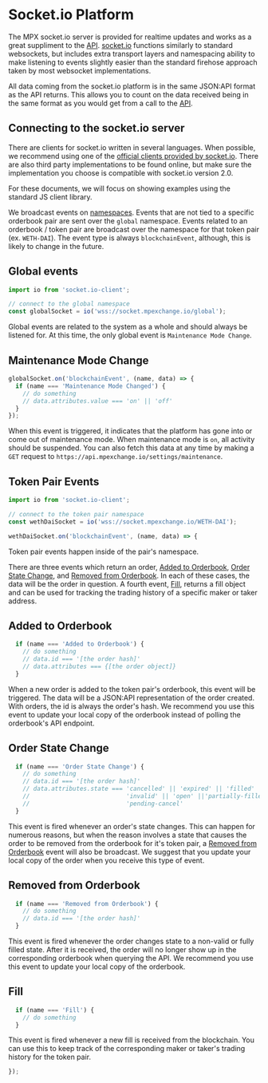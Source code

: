 # Socket.io Platform

The MPX socket.io server is provided for realtime updates and works as a great suppliment to the
[API](#api). [socket.io](https://socket.io) functions similarly to standard websockets, but
includes extra transport layers and namespacing ability to make listening to events slightly
easier than the standard firehose approach taken by most websocket implementations.

All data coming from the socket.io platform is in the same JSON:API format as the API returns. This
allows you to count on the data received being in the same format as you would get from a call to
the [API](#api).

## Connecting to the socket.io server

There are clients for socket.io written in several languages. When possible, we recommend using one
of the [official clients provided by socket.io](https://github.com/socketio/socket.io#features).
There are also third party implementations to be found online, but make sure the implementation you
choose is compatible with socket.io version 2.0.

For these documents, we will focus on showing examples using the standard JS client library.

We broadcast events on [namespaces](https://socket.io/docs/rooms-and-namespaces/). Events that are
not tied to a specific orderbook pair are sent over the `global` namespace. Events related to an
orderbook / token pair are broadcast over the namespace for that token pair (ex. `WETH-DAI`).
The event type is always `blockchainEvent`, although, this is likely to change in the future.

## Global events

```javascript
import io from 'socket.io-client';

// connect to the global namespace
const globalSocket = io('wss://socket.mpexchange.io/global');
```

Global events are related to the system as a whole and should always be listened for. At this time,
the only global event is `Maintenance Mode Change`.

## Maintenance Mode Change

```javascript
globalSocket.on('blockchainEvent', (name, data) => {
  if (name === 'Maintenance Mode Changed') {
    // do something
    // data.attributes.value === 'on' || 'off'
  }
});
```

When this event is triggered, it indicates that the platform has gone into or come out of
maintenance mode. When maintenance mode is `on`, all activity should be suspended. You can also
fetch this data at any time by making a `GET` request to
`https://api.mpexchange.io/settings/maintenance`.

## Token Pair Events

```javascript
import io from 'socket.io-client';

// connect to the token pair namespace
const wethDaiSocket = io('wss://socket.mpexchange.io/WETH-DAI');

wethDaiSocket.on('blockchainEvent', (name, data) => {
```

Token pair events happen inside of the pair's namespace.

There are three events which return an order, [Added to Orderbook](#added-to-orderbook), 
[Order State Change](#order-state-change), and [Removed from Orderbook](#removed-from-orderbook).
In each of these cases, the data will be the order in question. A fourth event, [Fill](#fill),
returns a fill object and can be used for tracking the trading history of a specific maker or taker
address.

## Added to Orderbook

```javascript
  if (name === 'Added to Orderbook') {
    // do something
    // data.id === '[the order hash]'
    // data.attributes === {[the order object]}
  }
```

When a new order is added to the token pair's orderbook, this event will be triggered. The data
will be a JSON:API representation of the order created. With orders, the id is always the order's
hash. We recommend you use this event to update your local copy of the orderbook instead of polling
the orderbook's API endpoint.

## Order State Change

```javascript
  if (name === 'Order State Change') {
    // do something
    // data.id === '[the order hash]'
    // data.attributes.state === 'cancelled' || 'expired' || 'filled' || 
    //                           'invalid' || 'open' ||'partially-filled' ||
    //                           'pending-cancel'
  }
```

This event is fired whenever an order's state changes. This can happen for numerous reasons, but
when the reason involves a state that causes the order to be removed from the orderbook for it's
token pair, a [Removed from Orderbook](#removed-from-orderbook) event will also be broadcast. We
suggest that you update your local copy of the order when you receive this type of event.

## Removed from Orderbook

```javascript
  if (name === 'Removed from Orderbook') {
    // do something
    // data.id === '[the order hash]'
  }
```

This event is fired whenever the order changes state to a non-valid or fully filled state. After
it is received, the order will no longer show up in the corresponding orderbook when querying the
API. We recommend you use this event to update your local copy of the orderbook.

## Fill

```javascript
  if (name === 'Fill') {
    // do something
  }
```

This event is fired whenever a new fill is received from the blockchain. You can use this to keep
track of the corresponding maker or taker's trading history for the token pair.

```javascript
});
```
